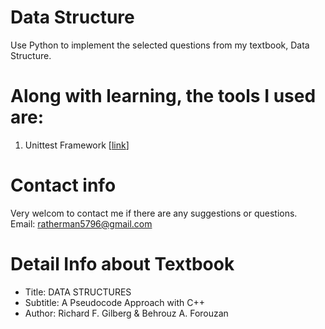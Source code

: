 # Data Structure
Use Python to implement the selected questions from my textbook, Data Structure.

# Along with learning, the tools I used are:
1. Unittest Framework [[link](https://docs.python.org/3/library/unittest.html)]

# Contact info
Very welcom to contact me if there are any suggestions or questions. <br>
Email: ratherman5796@gmail.com 

# Detail Info about Textbook
* Title: DATA STRUCTURES
* Subtitle: A Pseudocode Approach with C++
* Author: Richard F. Gilberg &amp; Behrouz A. Forouzan
